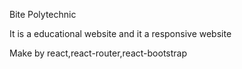 Bite Polytechnic

It is a educational website and it a responsive website

Make by react,react-router,react-bootstrap